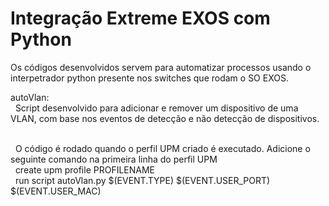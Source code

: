 # Integração Extreme EXOS com Python

Os códigos desenvolvidos servem para automatizar processos usando o interpetrador python presente nos switches que rodam o SO EXOS.

autoVlan:</br>
&nbsp; Script desenvolvido para adicionar e remover um dispositivo de uma VLAN, com base nos eventos de detecção e não detecção de dispositivos.</br></br>

&nbsp; O código é rodado quando o perfil UPM criado é executado. Adicione o seguinte comando na primeira linha do perfil UPM</br>
&nbsp; create upm profile PROFILENAME</br>
&nbsp; run script autoVlan.py $(EVENT.TYPE) $(EVENT.USER_PORT) $(EVENT.USER_MAC)</br>
